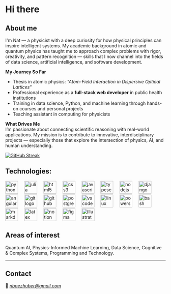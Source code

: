 # Hi there 

## About me

I'm Nat — a physicist with a deep curiosity for how physical principles can inspire intelligent systems. My academic background in atomic and quantum physics has taught me to approach complex problems with rigor, creativity, and pattern recognition — skills that I now channel into the fields of data science, artificial intelligence, and software development.

 **My Journey So Far**  
- Thesis in atomic physics: _"Atom-Field Interaction in Dispersive Optical Lattices"_  
- Professional experience as a **full-stack web developer** in public health institutions
- Training in data science, Python, and machine learning through hands-on courses and personal projects  
- Teaching assistant in computing for physicists 

**What Drives Me**  
  I’m passionate about connecting scientific reasoning with real-world applications. My mission is to contribute to innovative, interdisciplinary projects — especially those that explore the intersection of physics, AI, and human understanding.

[![GitHub Streak](https://streak-stats.demolab.com/?user=NaTHuber&theme=highcontrast&border_radius=7&hide_border=true&exclude_days=Sun%2CSat&card_width=467)](#)

## Technologies:
<div align="left">
  <img src="https://skillicons.dev/icons?i=python" height="40" alt="python logo" />
  <img width="12" />
  <img src="https://skillicons.dev/icons?i=julia" height="40" alt="julia logo" />
  <img width="12" />
  <img src="https://skillicons.dev/icons?i=html" height="40" alt="html5 logo"  />
  <img width="12" />
  <img src="https://skillicons.dev/icons?i=css" height="40" alt="css3 logo"  />
  <img width="12" />
  <img src="https://skillicons.dev/icons?i=js" height="40" alt="javascript logo"  />
  <img width="12" />
  <img src="https://skillicons.dev/icons?i=ts" height="40" alt="typescript logo"  />
  <img width="12" />
  <img src="https://skillicons.dev/icons?i=nodejs" height="40" alt="nodejs logo"  />
  <img width="12" />
  <img src="https://skillicons.dev/icons?i=django" height="40" alt="django logo" />
  <img width="12" />
  <img src="https://skillicons.dev/icons?i=angular" height="40" alt="angular logo" />
  <img width="12" />
  <img src="https://skillicons.dev/icons?i=git" height="40" alt="git logo"  />
  <img width="12" />
  <img src="https://skillicons.dev/icons?i=github" height="40" alt="github logo"  />
  <img width="12" />
  <img src="https://skillicons.dev/icons?i=postgres" height="40" alt="postgresql logo"  />
  <img width="12" />
  <img src="https://skillicons.dev/icons?i=vscode" height="40" alt="vscode logo"  />
  <img width="12" />
  <img src="https://skillicons.dev/icons?i=linux" height="40" alt="linux logo"  />
  <img width="12" />
  <img src="https://skillicons.dev/icons?i=powershell" height="40" alt="powershell logo"  />
  <img width="12" />
  <img src="https://skillicons.dev/icons?i=bash" height="40" alt="bash logo"  />
  <img width="12" />
  <img src="https://skillicons.dev/icons?i=md" height="40" alt="markdown logo"  />
  <img width="12" />
  <img src="https://skillicons.dev/icons?i=latex" height="40" alt="latex logo" />
  <img width="12" />
  <img src="https://skillicons.dev/icons?i=notion" height="40" alt="notion logo" />
  <img width="12" />
  <img src="https://skillicons.dev/icons?i=figma" height="40" alt="figma logo"  />
  <img width="12" />
  <img src="https://skillicons.dev/icons?i=illustrator" height="40" alt="illustrator logo" />
</div>

## Areas of interest   
Quantum AI, Physics-Informed Machine Learning, Data Science, Cognitive & Complex Systems, Programming and Technology. 

---
## Contact 
📧 [_nbaezhuber@gmail.com_](mailto:nbaezhuber@gmail.com)



